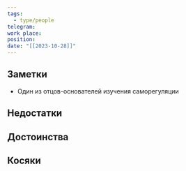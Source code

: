 ```yaml
---
tags:
  - type/people
telegram: 
work place: 
position: 
date: "[[2023-10-28]]"
---
```

## Заметки
- Один из отцов-основателей изучения саморегуляции
## Недостатки


## Достоинства


## Косяки
